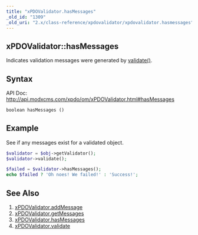 ```yaml
---
title: "xPDOValidator.hasMessages"
_old_id: "1309"
_old_uri: "2.x/class-reference/xpdovalidator/xpdovalidator.hasmessages"
---
```


## xPDOValidator::hasMessages

Indicates validation messages were generated by [validate()](xpdo/class-reference/xpdovalidator/xpdovalidator.validate "xPDOValidator.validate").

## Syntax

API Doc: <http://api.modxcms.com/xpdo/om/xPDOValidator.html#hasMessages>

``` php 
boolean hasMessages ()
```

## Example

See if any messages exist for a validated object.

``` php 
$validator = $obj->getValidator();
$validator->validate();

$failed = $validator->hasMessages();
echo $failed ? 'Oh noes! We failed!' : 'Success!';
```

## See Also

1. [xPDOValidator.addMessage](xpdo/class-reference/xpdovalidator/xpdovalidator.addmessage)
2. [xPDOValidator.getMessages](xpdo/class-reference/xpdovalidator/xpdovalidator.getmessages)
3. [xPDOValidator.hasMessages](xpdo/class-reference/xpdovalidator/xpdovalidator.hasmessages)
4. [xPDOValidator.validate](xpdo/class-reference/xpdovalidator/xpdovalidator.validate)